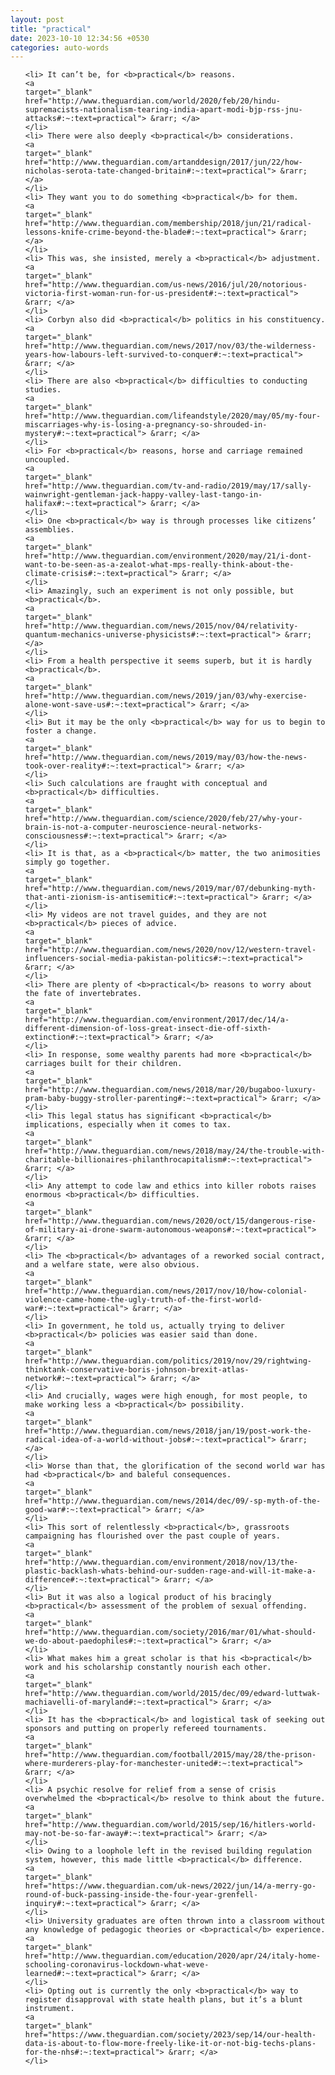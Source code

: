 ```yaml
---
layout: post
title: "practical"
date: 2023-10-10 12:34:56 +0530
categories: auto-words
---
```

<ol>

    <li> It can’t be, for <b>practical</b> reasons.
    <a 
    target="_blank" 
    href="http://www.theguardian.com/world/2020/feb/20/hindu-supremacists-nationalism-tearing-india-apart-modi-bjp-rss-jnu-attacks#:~:text=practical"> &rarr; </a>
    </li>
    <li> There were also deeply <b>practical</b> considerations.
    <a 
    target="_blank" 
    href="http://www.theguardian.com/artanddesign/2017/jun/22/how-nicholas-serota-tate-changed-britain#:~:text=practical"> &rarr; </a>
    </li>
    <li> They want you to do something <b>practical</b> for them.
    <a 
    target="_blank" 
    href="http://www.theguardian.com/membership/2018/jun/21/radical-lessons-knife-crime-beyond-the-blade#:~:text=practical"> &rarr; </a>
    </li>
    <li> This was, she insisted, merely a <b>practical</b> adjustment.
    <a 
    target="_blank" 
    href="http://www.theguardian.com/us-news/2016/jul/20/notorious-victoria-first-woman-run-for-us-president#:~:text=practical"> &rarr; </a>
    </li>
    <li> Corbyn also did <b>practical</b> politics in his constituency.
    <a 
    target="_blank" 
    href="http://www.theguardian.com/news/2017/nov/03/the-wilderness-years-how-labours-left-survived-to-conquer#:~:text=practical"> &rarr; </a>
    </li>
    <li> There are also <b>practical</b> difficulties to conducting studies.
    <a 
    target="_blank" 
    href="http://www.theguardian.com/lifeandstyle/2020/may/05/my-four-miscarriages-why-is-losing-a-pregnancy-so-shrouded-in-mystery#:~:text=practical"> &rarr; </a>
    </li>
    <li> For <b>practical</b> reasons, horse and carriage remained uncoupled.
    <a 
    target="_blank" 
    href="http://www.theguardian.com/tv-and-radio/2019/may/17/sally-wainwright-gentleman-jack-happy-valley-last-tango-in-halifax#:~:text=practical"> &rarr; </a>
    </li>
    <li> One <b>practical</b> way is through processes like citizens’ assemblies.
    <a 
    target="_blank" 
    href="http://www.theguardian.com/environment/2020/may/21/i-dont-want-to-be-seen-as-a-zealot-what-mps-really-think-about-the-climate-crisis#:~:text=practical"> &rarr; </a>
    </li>
    <li> Amazingly, such an experiment is not only possible, but <b>practical</b>.
    <a 
    target="_blank" 
    href="http://www.theguardian.com/news/2015/nov/04/relativity-quantum-mechanics-universe-physicists#:~:text=practical"> &rarr; </a>
    </li>
    <li> From a health perspective it seems superb, but it is hardly <b>practical</b>.
    <a 
    target="_blank" 
    href="http://www.theguardian.com/news/2019/jan/03/why-exercise-alone-wont-save-us#:~:text=practical"> &rarr; </a>
    </li>
    <li> But it may be the only <b>practical</b> way for us to begin to foster a change.
    <a 
    target="_blank" 
    href="http://www.theguardian.com/news/2019/may/03/how-the-news-took-over-reality#:~:text=practical"> &rarr; </a>
    </li>
    <li> Such calculations are fraught with conceptual and <b>practical</b> difficulties.
    <a 
    target="_blank" 
    href="http://www.theguardian.com/science/2020/feb/27/why-your-brain-is-not-a-computer-neuroscience-neural-networks-consciousness#:~:text=practical"> &rarr; </a>
    </li>
    <li> It is that, as a <b>practical</b> matter, the two animosities simply go together.
    <a 
    target="_blank" 
    href="http://www.theguardian.com/news/2019/mar/07/debunking-myth-that-anti-zionism-is-antisemitic#:~:text=practical"> &rarr; </a>
    </li>
    <li> My videos are not travel guides, and they are not <b>practical</b> pieces of advice.
    <a 
    target="_blank" 
    href="http://www.theguardian.com/news/2020/nov/12/western-travel-influencers-social-media-pakistan-politics#:~:text=practical"> &rarr; </a>
    </li>
    <li> There are plenty of <b>practical</b> reasons to worry about the fate of invertebrates.
    <a 
    target="_blank" 
    href="http://www.theguardian.com/environment/2017/dec/14/a-different-dimension-of-loss-great-insect-die-off-sixth-extinction#:~:text=practical"> &rarr; </a>
    </li>
    <li> In response, some wealthy parents had more <b>practical</b> carriages built for their children.
    <a 
    target="_blank" 
    href="http://www.theguardian.com/news/2018/mar/20/bugaboo-luxury-pram-baby-buggy-stroller-parenting#:~:text=practical"> &rarr; </a>
    </li>
    <li> This legal status has significant <b>practical</b> implications, especially when it comes to tax.
    <a 
    target="_blank" 
    href="http://www.theguardian.com/news/2018/may/24/the-trouble-with-charitable-billionaires-philanthrocapitalism#:~:text=practical"> &rarr; </a>
    </li>
    <li> Any attempt to code law and ethics into killer robots raises enormous <b>practical</b> difficulties.
    <a 
    target="_blank" 
    href="http://www.theguardian.com/news/2020/oct/15/dangerous-rise-of-military-ai-drone-swarm-autonomous-weapons#:~:text=practical"> &rarr; </a>
    </li>
    <li> The <b>practical</b> advantages of a reworked social contract, and a welfare state, were also obvious.
    <a 
    target="_blank" 
    href="http://www.theguardian.com/news/2017/nov/10/how-colonial-violence-came-home-the-ugly-truth-of-the-first-world-war#:~:text=practical"> &rarr; </a>
    </li>
    <li> In government, he told us, actually trying to deliver <b>practical</b> policies was easier said than done.
    <a 
    target="_blank" 
    href="http://www.theguardian.com/politics/2019/nov/29/rightwing-thinktank-conservative-boris-johnson-brexit-atlas-network#:~:text=practical"> &rarr; </a>
    </li>
    <li> And crucially, wages were high enough, for most people, to make working less a <b>practical</b> possibility.
    <a 
    target="_blank" 
    href="http://www.theguardian.com/news/2018/jan/19/post-work-the-radical-idea-of-a-world-without-jobs#:~:text=practical"> &rarr; </a>
    </li>
    <li> Worse than that, the glorification of the second world war has had <b>practical</b> and baleful consequences.
    <a 
    target="_blank" 
    href="http://www.theguardian.com/news/2014/dec/09/-sp-myth-of-the-good-war#:~:text=practical"> &rarr; </a>
    </li>
    <li> This sort of relentlessly <b>practical</b>, grassroots campaigning has flourished over the past couple of years.
    <a 
    target="_blank" 
    href="http://www.theguardian.com/environment/2018/nov/13/the-plastic-backlash-whats-behind-our-sudden-rage-and-will-it-make-a-difference#:~:text=practical"> &rarr; </a>
    </li>
    <li> But it was also a logical product of his bracingly <b>practical</b> assessment of the problem of sexual offending.
    <a 
    target="_blank" 
    href="http://www.theguardian.com/society/2016/mar/01/what-should-we-do-about-paedophiles#:~:text=practical"> &rarr; </a>
    </li>
    <li> What makes him a great scholar is that his <b>practical</b> work and his scholarship constantly nourish each other.
    <a 
    target="_blank" 
    href="http://www.theguardian.com/world/2015/dec/09/edward-luttwak-machiavelli-of-maryland#:~:text=practical"> &rarr; </a>
    </li>
    <li> It has the <b>practical</b> and logistical task of seeking out sponsors and putting on properly refereed tournaments.
    <a 
    target="_blank" 
    href="http://www.theguardian.com/football/2015/may/28/the-prison-where-murderers-play-for-manchester-united#:~:text=practical"> &rarr; </a>
    </li>
    <li> A psychic resolve for relief from a sense of crisis overwhelmed the <b>practical</b> resolve to think about the future.
    <a 
    target="_blank" 
    href="http://www.theguardian.com/world/2015/sep/16/hitlers-world-may-not-be-so-far-away#:~:text=practical"> &rarr; </a>
    </li>
    <li> Owing to a loophole left in the revised building regulation system, however, this made little <b>practical</b> difference.
    <a 
    target="_blank" 
    href="https://www.theguardian.com/uk-news/2022/jun/14/a-merry-go-round-of-buck-passing-inside-the-four-year-grenfell-inquiry#:~:text=practical"> &rarr; </a>
    </li>
    <li> University graduates are often thrown into a classroom without any knowledge of pedagogic theories or <b>practical</b> experience.
    <a 
    target="_blank" 
    href="http://www.theguardian.com/education/2020/apr/24/italy-home-schooling-coronavirus-lockdown-what-weve-learned#:~:text=practical"> &rarr; </a>
    </li>
    <li> Opting out is currently the only <b>practical</b> way to register disapproval with state health plans, but it’s a blunt instrument.
    <a 
    target="_blank" 
    href="https://www.theguardian.com/society/2023/sep/14/our-health-data-is-about-to-flow-more-freely-like-it-or-not-big-techs-plans-for-the-nhs#:~:text=practical"> &rarr; </a>
    </li>
